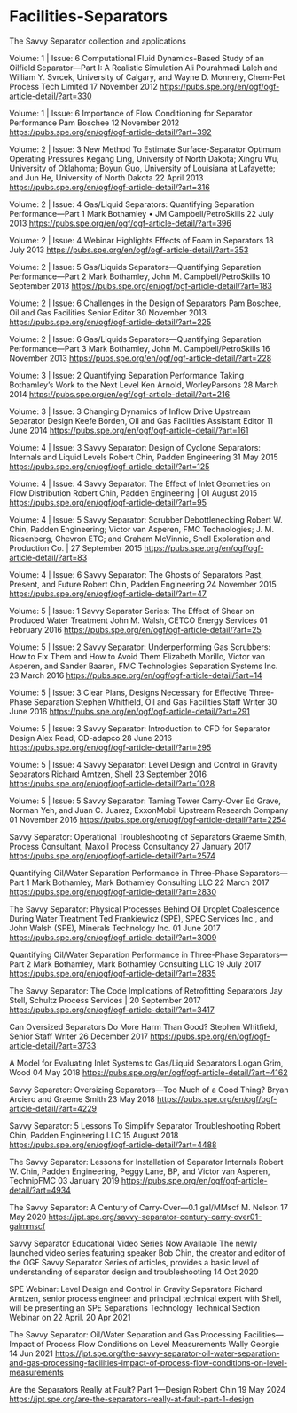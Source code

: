 # Facilities-Separators
The Savvy Separator collection and applications

Volume: 1 | Issue: 6
Computational Fluid Dynamics-Based Study of an Oilfield Separator—Part I: A Realistic Simulation
Ali Pourahmadi Laleh and William Y. Svrcek, University of Calgary, and Wayne D. Monnery, Chem-Pet Process Tech Limited
17 November 2012
https://pubs.spe.org/en/ogf/ogf-article-detail/?art=330

Volume: 1 | Issue: 6
Importance of Flow Conditioning for Separator Performance
Pam Boschee
12 November 2012
https://pubs.spe.org/en/ogf/ogf-article-detail/?art=392

Volume: 2 | Issue: 3
New Method To Estimate Surface-Separator Optimum Operating Pressures
Kegang Ling, University of North Dakota; Xingru Wu, University of Oklahoma; Boyun Guo, University of Louisiana at Lafayette; and Jun He, University of North Dakota
22 April 2013
https://pubs.spe.org/en/ogf/ogf-article-detail/?art=316

Volume: 2 | Issue: 4
Gas/Liquid Separators: Quantifying Separation Performance—Part 1
Mark Bothamley • JM Campbell/PetroSkills
22 July 2013
https://pubs.spe.org/en/ogf/ogf-article-detail/?art=396

Volume: 2 | Issue: 4
Webinar Highlights Effects of Foam in Separators
18 July 2013
https://pubs.spe.org/en/ogf/ogf-article-detail/?art=353

Volume: 2 | Issue: 5
Gas/Liquids Separators—Quantifying Separation Performance—Part 2
Mark Bothamley, John M. Campbell/PetroSkills
10 September 2013
https://pubs.spe.org/en/ogf/ogf-article-detail/?art=183

Volume: 2 | Issue: 6
Challenges in the Design of Separators
Pam Boschee, Oil and Gas Facilities Senior Editor
30 November 2013
https://pubs.spe.org/en/ogf/ogf-article-detail/?art=225

Volume: 2 | Issue: 6
Gas/Liquids Separators—Quantifying Separation Performance—Part 3
Mark Bothamley, John M. Campbell/PetroSkills
16 November 2013
https://pubs.spe.org/en/ogf/ogf-article-detail/?art=228

Volume: 3 | Issue: 2
Quantifying Separation Performance Taking Bothamley’s Work to the Next Level
Ken Arnold, WorleyParsons 
28 March 2014
https://pubs.spe.org/en/ogf/ogf-article-detail/?art=216

Volume: 3 | Issue: 3
Changing Dynamics of Inflow Drive Upstream Separator Design
Keefe Borden, Oil and Gas Facilities Assistant Editor
11 June 2014
https://pubs.spe.org/en/ogf/ogf-article-detail/?art=161

Volume: 4 | Issue: 3
Savvy Separator: Design of Cyclone Separators: Internals and Liquid Levels
Robert Chin, Padden Engineering
31 May 2015
https://pubs.spe.org/en/ogf/ogf-article-detail/?art=125


Volume: 4 | Issue: 4
Savvy Separator: The Effect of Inlet Geometries on Flow Distribution
Robert Chin, Padden Engineering | 01 August 2015
https://pubs.spe.org/en/ogf/ogf-article-detail/?art=95


Volume: 4 | Issue: 5
Savvy Separator: Scrubber Debottlenecking
Robert W. Chin, Padden Engineering; Victor van Asperen, FMC Technologies; J. M. Riesenberg,
Chevron ETC; and Graham McVinnie, Shell Exploration and Production Co. |
27 September 2015
https://pubs.spe.org/en/ogf/ogf-article-detail/?art=83

Volume: 4 | Issue: 6
Savvy Separator: The Ghosts of Separators Past, Present, and Future
Robert Chin, Padden Engineering
24 November 2015
https://pubs.spe.org/en/ogf/ogf-article-detail/?art=47

Volume: 5 | Issue: 1
Savvy Separator Series: The Effect of Shear on Produced Water Treatment
John M. Walsh, CETCO Energy Services
01 February 2016
https://pubs.spe.org/en/ogf/ogf-article-detail/?art=25

Volume: 5 | Issue: 2
Savvy Separator: Underperforming Gas Scrubbers: How to Fix Them and How to Avoid
Them
Elizabeth Morillo, Victor van Asperen, and Sander Baaren, FMC Technologies Separation Systems Inc. 
23 March 2016
https://pubs.spe.org/en/ogf/ogf-article-detail/?art=14

Volume: 5 | Issue: 3
Clear Plans, Designs Necessary for Effective Three-Phase Separation
Stephen Whitfield, Oil and Gas Facilities Staff Writer
30 June 2016
https://pubs.spe.org/en/ogf/ogf-article-detail/?art=291

Volume: 5 | Issue: 3
Savvy Separator: Introduction to CFD for Separator Design
Alex Read, CD-adapco
28 June 2016
https://pubs.spe.org/en/ogf/ogf-article-detail/?art=295

Volume: 5 | Issue: 4
Savvy Separator: Level Design and Control in Gravity Separators
Richard Arntzen, Shell 
23 September 2016
https://pubs.spe.org/en/ogf/ogf-article-detail/?art=1028

Volume: 5 | Issue: 5
Savvy Separator: Taming Tower Carry-Over
Ed Grave, Norman Yeh, and Juan C. Juarez, ExxonMobil Upstream Research Company 
01 November 2016
https://pubs.spe.org/en/ogf/ogf-article-detail/?art=2254

Savvy Separator: Operational Troubleshooting of Separators
Graeme Smith, Process Consultant, Maxoil Process Consultancy
27 January 2017
https://pubs.spe.org/en/ogf/ogf-article-detail/?art=2574

Quantifying Oil/Water Separation Performance in Three-Phase Separators—Part 1
Mark Bothamley, Mark Bothamley Consulting LLC
22 March 2017
https://pubs.spe.org/en/ogf/ogf-article-detail/?art=2830

The Savvy Separator: Physical Processes Behind Oil Droplet Coalescence During Water Treatment
Ted Frankiewicz (SPE), SPEC Services Inc., and John Walsh (SPE), Minerals Technology Inc. 
01 June 2017
https://pubs.spe.org/en/ogf/ogf-article-detail/?art=3009

Quantifying Oil/Water Separation Performance in Three-Phase Separators—Part 2
Mark Bothamley, Mark Bothamley Consulting LLC
19 July 2017
https://pubs.spe.org/en/ogf/ogf-article-detail/?art=2835

The Savvy Separator: The Code Implications of Retrofitting Separators
Jay Stell, Schultz Process Services | 20 September 2017
https://pubs.spe.org/en/ogf/ogf-article-detail/?art=3417

Can Oversized Separators Do More Harm Than Good?
Stephen Whitfield, Senior Staff Writer 
26 December 2017
https://pubs.spe.org/en/ogf/ogf-article-detail/?art=3733

A Model for Evaluating Inlet Systems to Gas/Liquid Separators
Logan Grim, Wood
04 May 2018
https://pubs.spe.org/en/ogf/ogf-article-detail/?art=4162

Savvy Separator: Oversizing Separators—Too Much of a Good Thing?
Bryan Arciero and Graeme Smith
23 May 2018
https://pubs.spe.org/en/ogf/ogf-article-detail/?art=4229

Savvy Separator: 5 Lessons To Simplify Separator Troubleshooting
Robert Chin, Padden Engineering LLC 
15 August 2018
https://pubs.spe.org/en/ogf/ogf-article-detail/?art=4488

The Savvy Separator: Lessons for Installation of Separator Internals
Robert W. Chin, Padden Engineering, Peggy Lane, BP, and Victor van Asperen, TechnipFMC 
03 January 2019
https://pubs.spe.org/en/ogf/ogf-article-detail/?art=4934

The Savvy Separator: A Century of Carry-Over—0.1 gal/MMscf
M. Nelson
17 May 2020
https://jpt.spe.org/savvy-separator-century-carry-over01-galmmscf

Savvy Separator Educational Video Series Now Available
The newly launched video series featuring speaker Bob Chin, the creator and editor of the OGF Savvy Separator Series of articles, provides a basic level of understanding of separator design and troubleshooting
14 Oct 2020 

SPE Webinar: Level Design and Control in Gravity Separators
Richard Arntzen, senior process engineer and principal technical expert with Shell, will be presenting an SPE Separations Technology Technical Section Webinar on 22 April.
20 Apr 2021

The Savvy Separator: Oil/Water Separation and Gas Processing Facilities—Impact of Process Flow Conditions on Level Measurements
Wally Georgie
14 Jun 2021
https://jpt.spe.org/the-savvy-separator-oil-water-separation-and-gas-processing-facilities-impact-of-process-flow-conditions-on-level-measurements

Are the Separators Really at Fault? Part 1—Design
Robert Chin
19 May 2024
https://jpt.spe.org/are-the-separators-really-at-fault-part-1-design

